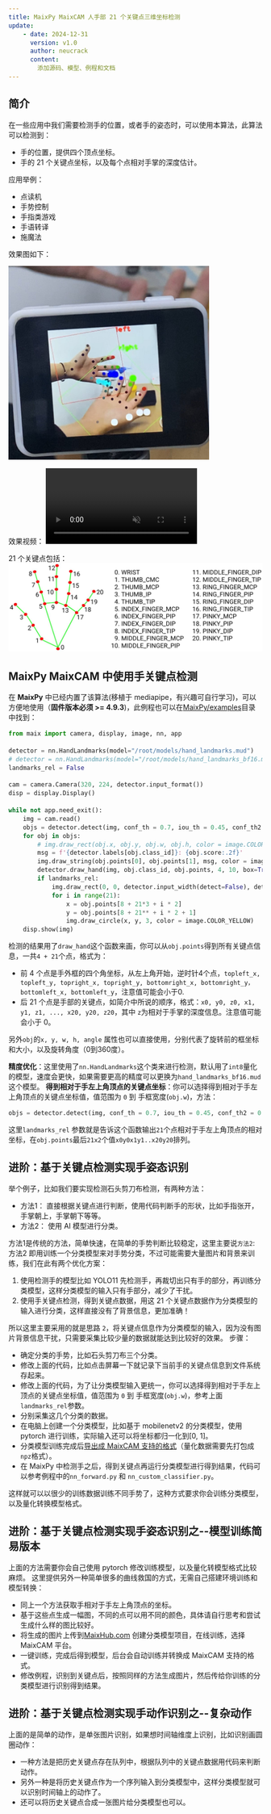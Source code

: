 ```yaml
---
title: MaixPy MaixCAM 人手部 21 个关键点三维坐标检测
update:
    - date: 2024-12-31
      version: v1.0
      author: neucrack
      content:
        添加源码、模型、例程和文档
---
```



## 简介

在一些应用中我们需要检测手的位置，或者手的姿态时，可以使用本算法，此算法可以检测到：
* 手的位置，提供四个顶点坐标。
* 手的 21 个关键点坐标，以及每个点相对手掌的深度估计。

应用举例：
* 点读机
* 手势控制
* 手指类游戏
* 手语转译
* 施魔法

效果图如下：

<img src="../../assets/hands_landmarks.jpg" style="max-height:24rem">

效果视频：
<video playsinline controls autoplay loop muted preload src="/static/video/hands_landmarks.mp4" type="video/mp4">
Classifier Result video
</video>

21 个关键点包括：
![](../../assets/hand_landmarks_doc.jpg)


## MaixPy MaixCAM 中使用手关键点检测

在 **MaixPy** 中已经内置了该算法(移植于 mediapipe，有兴趣可自行学习)，可以方便地使用（**固件版本必须 >= 4.9.3**)，此例程也可以在[MaixPy/examples](https://github.com/sipeed/maixpy)目录中找到：
```python
from maix import camera, display, image, nn, app

detector = nn.HandLandmarks(model="/root/models/hand_landmarks.mud")
# detector = nn.HandLandmarks(model="/root/models/hand_landmarks_bf16.mud")
landmarks_rel = False

cam = camera.Camera(320, 224, detector.input_format())
disp = display.Display()

while not app.need_exit():
    img = cam.read()
    objs = detector.detect(img, conf_th = 0.7, iou_th = 0.45, conf_th2 = 0.8, landmarks_rel = landmarks_rel)
    for obj in objs:
        # img.draw_rect(obj.x, obj.y, obj.w, obj.h, color = image.COLOR_RED)
        msg = f'{detector.labels[obj.class_id]}: {obj.score:.2f}'
        img.draw_string(obj.points[0], obj.points[1], msg, color = image.COLOR_RED if obj.class_id == 0 else image.COLOR_GREEN, scale = 1.4, thickness = 2)
        detector.draw_hand(img, obj.class_id, obj.points, 4, 10, box=True)
        if landmarks_rel:
            img.draw_rect(0, 0, detector.input_width(detect=False), detector.input_height(detect=False), color = image.COLOR_YELLOW)
            for i in range(21):
                x = obj.points[8 + 21*3 + i * 2]
                y = obj.points[8 + 21** + i * 2 + 1]
                img.draw_circle(x, y, 3, color = image.COLOR_YELLOW)
    disp.show(img)
```

检测的结果用了`draw_hand`这个函数来画，你可以从`obj.points`得到所有关键点信息，一共`4 + 21`个点，格式为：
* 前 4 个点是手外框的四个角坐标，从左上角开始，逆时针4个点，`topleft_x, topleft_y, topright_x, topright_y, bottomright_x, bottomright_y， bottomleft_x, bottomleft_y`，注意值可能会小于0.
* 后 21 个点是手部的关键点，如简介中所说的顺序，格式：`x0, y0, z0, x1, y1, z1, ..., x20, y20, z20`，其中 `z`为相对于手掌的深度信息。注意值可能会小于 0。

另外`obj`的`x, y, w, h, angle` 属性也可以直接使用，分别代表了旋转前的框坐标和大小，以及旋转角度（0到360度）。

**精度优化**：这里使用了`nn.HandLandmarks`这个类来进行检测，默认用了`int8`量化的模型，速度会更快，如果需要更高的精度可以更换为`hand_landmarks_bf16.mud`这个模型。
**得到相对于手左上角顶点的关键点坐标**：你可以选择得到相对于手左上角顶点的关键点坐标值，值范围为 `0` 到 手框宽度(`obj.w`)，方法：
```python
objs = detector.detect(img, conf_th = 0.7, iou_th = 0.45, conf_th2 = 0.8, landmarks_rel = True)
```
这里`landmarks_rel` 参数就是告诉这个函数输出`21`个点相对于手左上角顶点的相对坐标，在`obj.points`最后`21x2`个值`x0y0x1y1..x20y20`排列。

## 进阶：基于关键点检测实现手姿态识别

举个例子，比如我们要实现检测石头剪刀布检测，有两种方法：
* 方法1： 直接根据关键点进行判断，使用代码判断手的形状，比如手指张开，手掌朝上，手掌朝下等等。
* 方法2： 使用 AI 模型进行分类。

方法1是传统的方法，简单快速，在简单的手势判断比较稳定，这里主要说`方法2`:
方法2 即用训练一个分类模型来对手势分类，不过可能需要大量图片和背景来训练，我们在此有两个优化方案：
1. 使用检测手的模型比如 YOLO11 先检测手，再裁切出只有手的部分，再训练分类模型，这样分类模型的输入只有手部分，减少了干扰。
2. 使用手关键点检测，得到关键点数据，用这 21 个关键点数据作为分类模型的输入进行分类，这样直接没有了背景信息，更加准确！

所以这里主要采用的就是思路 `2`，将关键点信息作为分类模型的输入，因为没有图片背景信息干扰，只需要采集比较少量的数据就能达到比较好的效果。
步骤：
* 确定分类的手势，比如石头剪刀布三个分类。
* 修改上面的代码，比如点击屏幕一下就记录下当前手的关键点信息到文件系统存起来。
* 修改上面的代码，为了让分类模型输入更统一，你可以选择得到相对于手左上顶点的关键点坐标值，值范围为 `0` 到 手框宽度(`obj.w`)，参考上面`landmarks_rel`参数。
* 分别采集这几个分类的数据。
* 在电脑上创建一个分类模型，比如基于 mobilenetv2 的分类模型，使用 pytorch 进行训练，实际输入还可以将坐标都归一化到[0, 1]。
* 分类模型训练完成后[导出成 MaixCAM 支持的格式](../ai_model_converter/maixcam.md)（量化数据需要先打包成`npz`格式）。
* 在 MaixPy 中检测手之后，得到关键点再运行分类模型进行得到结果，代码可以参考例程中的`nn_forward.py` 和 `nn_custom_classifier.py`。

这样就可以以很少的训练数据训练不同手势了，这种方式要求你会训练分类模型，以及量化转换模型格式。

## 进阶：基于关键点检测实现手姿态识别之--模型训练简易版本

上面的方法需要你会自己使用 pytorch 修改训练模型，以及量化转模型格式比较麻烦。
这里提供另外一种简单很多的曲线救国的方式，无需自己搭建环境训练和模型转换：
* 同上一个方法获取手相对于手左上角顶点的坐标。
* 基于这些点生成一幅图，不同的点可以用不同的颜色，具体请自行思考和尝试生成什么样的图比较好。
* 将生成的图片上传到[MaixHub.com](https://maixhub.com) 创建分类模型项目，在线训练，选择 MaixCAM 平台。
* 一键训练，完成后得到模型，后台会自动训练并转换成 MaixCAM 支持的格式。
* 修改例程，识别到关键点后，按照同样的方法生成图片，然后传给你训练的分类模型进行识别得到结果。


## 进阶：基于关键点检测实现手动作识别之--复杂动作

上面的是简单的动作，是单张图片识别，如果想时间轴维度上识别，比如识别画圆圈动作：
* 一种方法是把历史关键点存在队列中，根据队列中的关键点数据用代码来判断动作。
* 另外一种是将历史关键点作为一个序列输入到分类模型中，这样分类模型就可以识别时间轴上的动作了。
* 还可以将历史关键点合成一张图片给分类模型也可以。

